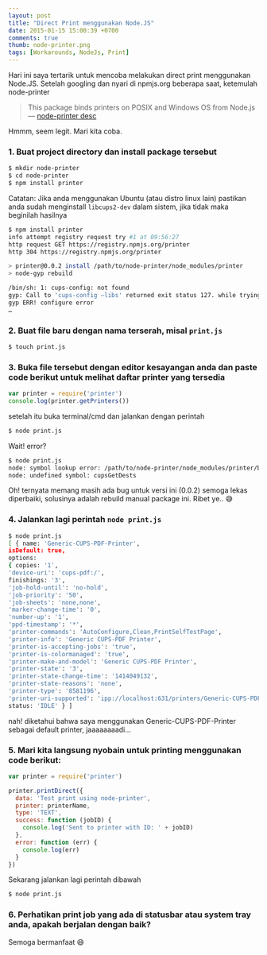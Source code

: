 ```yaml
---
layout: post
title: "Direct Print menggunakan Node.JS"
date: 2015-01-15 15:00:39 +0700
comments: true
thumb: node-printer.png
tags: [Workarounds, NodeJs, Print]
---
```

Hari ini saya tertarik untuk mencoba melakukan direct print menggunakan Node.JS. Setelah googling dan nyari di npmjs.org beberapa saat, ketemulah node-printer

> This package binds printers on POSIX and Windows OS from Node.js
 — [node-printer desc](https://www.npmjs.com/package/printer)

Hmmm, seem legit. Mari kita coba.

### 1. Buat project directory dan install package tersebut

```bash
$ mkdir node-printer
$ cd node-printer
$ npm install printer
```

Catatan: Jika anda menggunakan Ubuntu (atau distro linux lain) pastikan anda sudah menginstall `libcups2-dev` dalam sistem, jika tidak maka beginilah hasilnya

```bash
$ npm install printer
info attempt registry request try #1 at 09:56:27
http request GET https://registry.npmjs.org/printer
http 304 https://registry.npmjs.org/printer

> printer@0.0.2 install /path/to/node-printer/node_modules/printer
> node-gyp rebuild

/bin/sh: 1: cups-config: not found
gyp: Call to 'cups-config –libs' returned exit status 127. while trying to load binding.gyp
gyp ERR! configure error
…
```

### 2. Buat file baru dengan nama terserah, misal `print.js`

```bash
$ touch print.js
```

### 3. Buka file tersebut dengan editor kesayangan anda dan paste code berikut untuk melihat daftar printer yang tersedia

```js
var printer = require('printer')
console.log(printer.getPrinters())
```

setelah itu buka terminal/cmd dan jalankan dengan perintah

```bash
$ node print.js
```

Wait! error?

```bash
$ node print.js
node: symbol lookup error: /path/to/node-printer/node_modules/printer/build/Release/node_printer.
node: undefined symbol: cupsGetDests
```

Oh! ternyata memang masih ada bug untuk versi ini (0.0.2) semoga lekas diperbaiki, solusinya adalah rebuild manual package ini. Ribet ye.. :sweat_smile:

### 4. Jalankan lagi perintah `node print.js`

```bash
$ node print.js
[ { name: 'Generic-CUPS-PDF-Printer',
isDefault: true,
options:
{ copies: '1',
'device-uri': 'cups-pdf:/',
finishings: '3',
'job-hold-until': 'no-hold',
'job-priority': '50',
'job-sheets': 'none,none',
'marker-change-time': '0',
'number-up': '1',
'ppd-timestamp': '*',
'printer-commands': 'AutoConfigure,Clean,PrintSelfTestPage',
'printer-info': 'Generic CUPS-PDF Printer',
'printer-is-accepting-jobs': 'true',
'printer-is-colormanaged': 'true',
'printer-make-and-model': 'Generic CUPS-PDF Printer',
'printer-state': '3',
'printer-state-change-time': '1414049132',
'printer-state-reasons': 'none',
'printer-type': '8581196',
'printer-uri-supported': 'ipp://localhost:631/printers/Generic-CUPS-PDF-Printer' },
status: 'IDLE' } ]
```

nah! diketahui bahwa saya menggunakan Generic-CUPS-PDF-Printer sebagai default printer, jaaaaaaaadi…

### 5. Mari kita langsung nyobain untuk printing menggunakan code berikut:

```js
var printer = require('printer')

printer.printDirect({
  data: 'Test print using node-printer',
  printer: printerName,
  type: 'TEXT',
  success: function (jobID) {
    console.log('Sent to printer with ID: ' + jobID)
  },
  error: function (err) {
    console.log(err)
  }
})
```

Sekarang jalankan lagi perintah dibawah

```bash
$ node print.js
```

### 6. Perhatikan print job yang ada di statusbar atau system tray anda, apakah berjalan dengan baik?

Semoga bermanfaat :smile:
